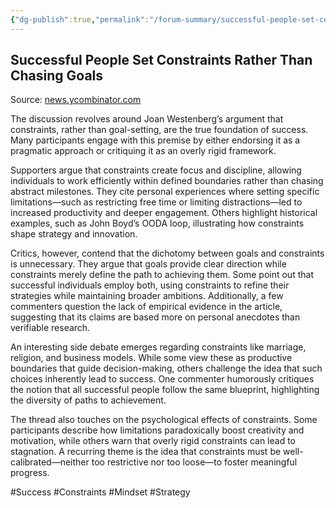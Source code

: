 ```yaml
---
{"dg-publish":true,"permalink":"/forum-summary/successful-people-set-constraints-rather-than-chasing-goals/","title":"Successful people set constraints rather than chasing goals","tags":["article","summary"],"created":"2025-06-10T20:29:51.471+07:00","updated":"2025-08-07T06:03:05.255+07:00"}
---
```



## Successful People Set Constraints Rather Than Chasing Goals  

Source: [news.ycombinator.com](https://news.ycombinator.com/item?id=44232714)

The discussion revolves around Joan Westenberg’s argument that constraints, rather than goal-setting, are the true foundation of success. Many participants engage with this premise by either endorsing it as a pragmatic approach or critiquing it as an overly rigid framework.

Supporters argue that constraints create focus and discipline, allowing individuals to work efficiently within defined boundaries rather than chasing abstract milestones. They cite personal experiences where setting specific limitations—such as restricting free time or limiting distractions—led to increased productivity and deeper engagement. Others highlight historical examples, such as John Boyd’s OODA loop, illustrating how constraints shape strategy and innovation.

Critics, however, contend that the dichotomy between goals and constraints is unnecessary. They argue that goals provide clear direction while constraints merely define the path to achieving them. Some point out that successful individuals employ both, using constraints to refine their strategies while maintaining broader ambitions. Additionally, a few commenters question the lack of empirical evidence in the article, suggesting that its claims are based more on personal anecdotes than verifiable research.

An interesting side debate emerges regarding constraints like marriage, religion, and business models. While some view these as productive boundaries that guide decision-making, others challenge the idea that such choices inherently lead to success. One commenter humorously critiques the notion that all successful people follow the same blueprint, highlighting the diversity of paths to achievement.

The thread also touches on the psychological effects of constraints. Some participants describe how limitations paradoxically boost creativity and motivation, while others warn that overly rigid constraints can lead to stagnation. A recurring theme is the idea that constraints must be well-calibrated—neither too restrictive nor too loose—to foster meaningful progress.

#Success #Constraints #Mindset #Strategy
